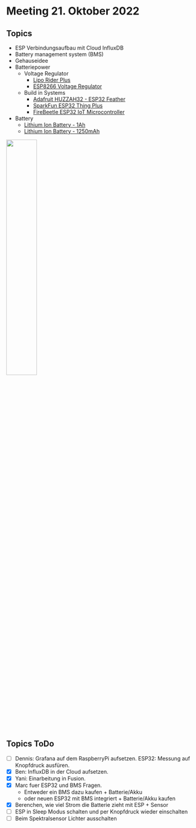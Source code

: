 # Meeting 21. Oktober 2022

## Topics

- ESP Verbindungsaufbau mit Cloud InfluxDB
- Battery management system (BMS)
- Gehauseidee
- Batteriepower
  - Voltage Regulator
    - [Lipo Rider Plus](https://www.seeedstudio.com/Lipo-Rider-Plus-p-4204.html)
    - [ESP8266 Voltage Regulator](https://randomnerdtutorials.com/esp8266-voltage-regulator-lipo-and-li-ion-batteries/)
  - Build in Systems
    - [Adafruit HUZZAH32 - ESP32 Feather](https://learn.adafruit.com/adafruit-huzzah32-esp32-feather/power-management)
    - [SparkFun ESP32 Thing Plus](https://learn.sparkfun.com/tutorials/esp32-thing-plus-hookup-guide/all#hardware-overview)
    - [FireBeetle ESP32 IoT Microcontroller](https://www.dfrobot.com/product-1590.html)
- Battery
  - [Lithium Ion Battery - 1Ah](https://www.sparkfun.com/products/13813?_ga=2.225162522.1477246465.1666711157-1523142562.1666711157)
  - [Lithium Ion Battery - 1250mAh](https://www.sparkfun.com/products/18286)

<img src="images/gehauseidee.jpg" width=40%>

## Topics ToDo

- [ ] Dennis: Grafana auf dem RaspberryPi aufsetzen. ESP32: Messung auf Knopfdruck ausfüren.
- [x] Ben: InfluxDB in der Cloud aufsetzen.
- [x] Yani: Einarbeitung in Fusion.
- [x] Marc fuer ESP32 und BMS Fragen.
  - Entweder ein BMS dazu kaufen + Batterie/Akku
  - oder neuen ESP32 mit BMS integriert + Batterie/Akku kaufen
- [x] Berenchen, wie viel Strom die Batterie zieht mit ESP + Sensor
- [ ] ESP in Sleep Modus schalten und per Knopfdruck wieder einschalten
- [ ] Beim Spektralsensor Lichter ausschalten

